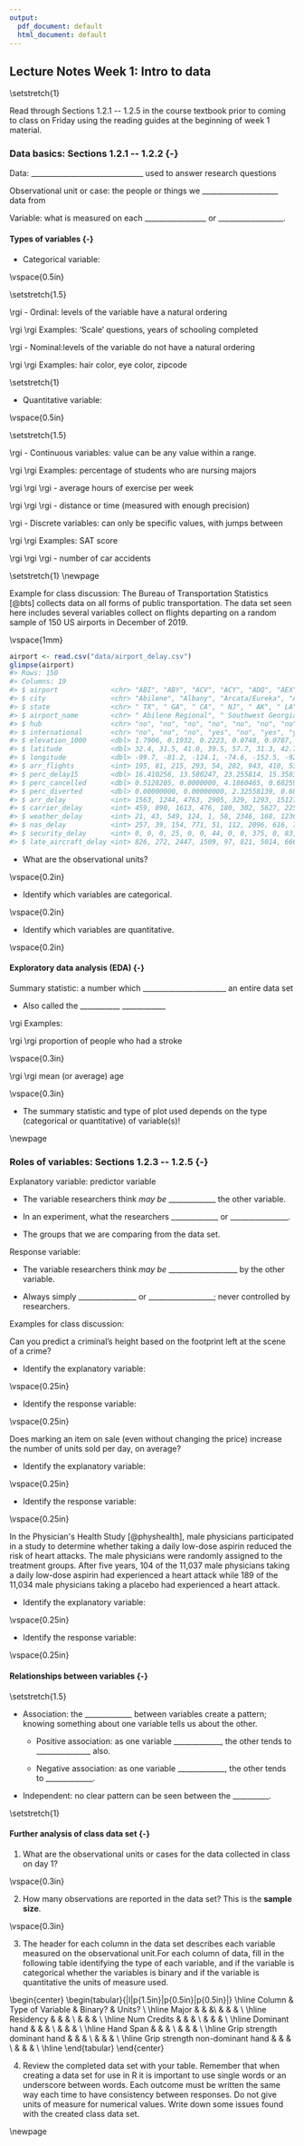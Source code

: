 ```yaml
---
output:
  pdf_document: default
  html_document: default
---
```

## Lecture Notes Week 1: Intro to data

\setstretch{1}

Read through Sections 1.2.1 -- 1.2.5 in the course textbook prior to coming to class on Friday using the reading guides at the beginning of week 1 material.

### Data basics: Sections 1.2.1 -- 1.2.2 {-}

Data:  _______________________________ used to answer research questions

Observational unit or case:  the people or things we _____________________ data from

Variable: what is measured on each _________________ or
__________________.

#### Types of variables {-}

* Categorical variable: 

\vspace{0.5in}

\setstretch{1.5}

\rgi - Ordinal:  levels of the variable have a natural ordering 
    
\rgi \rgi Examples: ‘Scale’ questions, years of schooling completed

\rgi - Nominal:levels of the variable do not have a natural ordering

\rgi \rgi Examples: hair color, eye color, zipcode

\setstretch{1}
    
* Quantitative variable: 

\vspace{0.5in}

\setstretch{1.5}

\rgi - Continuous variables: value can be any value within a range.
    
\rgi \rgi Examples: percentage of students who are nursing majors

\rgi \rgi \rgi - average hours of exercise per week

\rgi \rgi \rgi - distance or time (measured with enough precision)

\rgi - Discrete variables: can only be specific values, with jumps between
    
\rgi \rgi Examples: SAT score

\rgi \rgi \rgi - number of car accidents

\setstretch{1}
\newpage

Example for class discussion:  The Bureau of Transportation Statistics [@bts] collects data on all forms of public transportation. The data set seen here includes several variables collect on flights departing on a random sample of 150 US airports in December of 2019.

\vspace{1mm}


```r
airport <- read.csv("data/airport_delay.csv")
glimpse(airport)
#> Rows: 150
#> Columns: 19
#> $ airport             <chr> "ABI", "ABY", "ACV", "ACY", "ADQ", "AEX", "ALB", "~
#> $ city                <chr> "Abilene", "Albany", "Arcata/Eureka", "Atlantic Ci~
#> $ state               <chr> " TX", " GA", " CA", " NJ", " AK", " LA", " NY", "~
#> $ airport_name        <chr> " Abilene Regional", " Southwest Georgia Regional"~
#> $ hub                 <chr> "no", "no", "no", "no", "no", "no", "no", "no", "n~
#> $ international       <chr> "no", "no", "no", "yes", "no", "yes", "yes", "yes"~
#> $ elevation_1000      <dbl> 1.7906, 0.1932, 0.2223, 0.0748, 0.0787, 0.0881, 0.~
#> $ latitude            <dbl> 32.4, 31.5, 41.0, 39.5, 57.7, 31.3, 42.7, 35.2, 45~
#> $ longitude           <dbl> -99.7, -81.2, -124.1, -74.6, -152.5, -92.5, -73.8,~
#> $ arr_flights         <int> 195, 81, 215, 293, 54, 282, 943, 410, 53, 32314, 6~
#> $ perc_delay15        <dbl> 16.410256, 13.580247, 23.255814, 15.358362, 12.962~
#> $ perc_cancelled      <dbl> 0.5128205, 0.0000000, 4.1860465, 0.6825939, 14.814~
#> $ perc_diverted       <dbl> 0.00000000, 0.00000000, 2.32558139, 0.68259386, 0.~
#> $ arr_delay           <int> 1563, 1244, 4763, 2905, 329, 1293, 15127, 9705, 25~
#> $ carrier_delay       <int> 459, 890, 1613, 476, 180, 302, 5627, 2253, 439, 10~
#> $ weather_delay       <int> 21, 43, 549, 124, 1, 58, 2346, 168, 1236, 13331, 2~
#> $ nas_delay           <int> 257, 39, 154, 771, 51, 112, 2096, 616, 746, 45674,~
#> $ security_delay      <int> 0, 0, 0, 25, 0, 0, 44, 0, 0, 375, 0, 83, 0, 23, 0,~
#> $ late_aircraft_delay <int> 826, 272, 2447, 1509, 97, 821, 5014, 6668, 108, 10~
```

* What are the observational units?

\vspace{0.2in}

* Identify which variables are categorical.

\vspace{0.2in}

* Identify which variables are quantitative.

\vspace{0.2in}


#### Exploratory data analysis (EDA) {-}

Summary statistic: a number which _______________________ an entire data set

* Also called the ___________ ____________

\rgi Examples: 

\rgi \rgi proportion of people who had a stroke

\vspace{0.3in}
    
\rgi \rgi mean (or average) age
    
\vspace{0.3in}

* The summary statistic and type of plot used depends on the type (categorical or quantitative) of variable(s)!  

\newpage

### Roles of variables: Sections 1.2.3 -- 1.2.5 {-}

Explanatory variable: predictor variable

* The variable researchers think *may be* _____________ 
the other variable.
    
* In an experiment, what the researchers _____________ or ________________.
    
* The groups that we are comparing from the data set.

Response variable: 

* The variable researchers think *may be* ___________________ by the other variable.

* Always simply ________________ or __________________; never controlled by researchers.

Examples for class discussion:

Can you predict a criminal’s height based on the footprint left at the scene of a crime?

* Identify the explanatory variable:

\vspace{0.25in}

* Identify the response variable:

\vspace{0.25in}

Does marking an item on sale (even without changing the price) increase the number of units sold per day, on average?

* Identify the explanatory variable:

\vspace{0.25in}

* Identify the response variable:

\vspace{0.25in}

In the Physician's Health Study [@physhealth], male physicians participated in a study to determine whether taking a daily low-dose aspirin reduced the risk of heart attacks. The male physicians were randomly assigned to the treatment groups. After five years, 104 of the 11,037 male physicians taking a daily low-dose aspirin had experienced a heart attack while 189 of the 11,034 male physicians taking a placebo had experienced a heart attack. 

* Identify the explanatory variable:

\vspace{0.25in}

* Identify the response variable:

\vspace{0.25in}

#### Relationships between variables {-}

\setstretch{1.5}

* Association: the _____________ between variables create a pattern; knowing something about one variable tells us about the other.

    * Positive association: as one variable _____________, the other tends to _______________ also.
    
    * Negative association: as one variable _____________, the other tends to _____________.

* Independent: no clear pattern can be seen between the __________.

\setstretch{1}

#### Further analysis of class data set {-}

1. What are the observational units or cases for the data collected in class on day 1?

\vspace{0.3in}

2. How many observations are reported in the data set? This is the **sample size**.

\vspace{0.3in}

3. The header for each column in the data set describes each variable measured on the observational unit.For each column of data, fill in the following table identifying the type of each variable, and if the variable is categorical whether the variables is binary and if the variable is quantitative the units of measure used.

\begin{center}
\begin{tabular}{|l|p{1.5in}|p{0.5in}|p{0.5in}|} \hline
Column & Type of Variable & Binary? & Units? \\ \hline
Major & & &\\
& & & \\ \hline
Residency & & & \\
& & & \\ \hline
Num Credits & & & \\
& & & \\ \hline
Dominant hand & & & \\
& & & \\ \hline
Hand Span & & & \\
& & & \\ \hline
Grip strength dominant hand & & & \\
& & & \\ \hline
Grip strength non-dominant hand & & & \\
& & & \\ \hline
\end{tabular}
\end{center}

4. Review the completed data set with your table.  Remember that when creating a data set for use in R it is important to use single words or an underscore between words.  Each outcome must be written the same way each time to have consistency between responses.  Do not give units of measure for numerical values.  Write down some issues found with the created class data set.


\newpage
